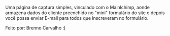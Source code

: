 Uma página de captura simples, vinculado com o Mainlchimp, aonde armazena dados do cliente preenchido no "mini" formulário do site e depois você possa enviar E-mail para todos que
inscreveram no formulário.

Feito por: Brenno Carvalho :)
